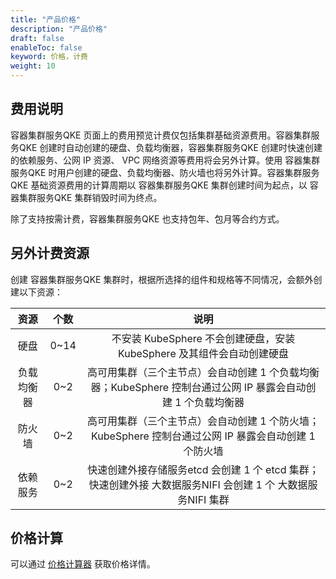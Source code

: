 ```yaml
---
title: "产品价格"
description: "产品价格"
draft: false
enableToc: false
keyword: 价格，计费
weight: 10
---
```


## 费用说明

容器集群服务QKE 页面上的费用预览计费仅包括集群基础资源费用。容器集群服务QKE 创建时自动创建的硬盘、负载均衡器，容器集群服务QKE 创建时快速创建的依赖服务、公网 IP 资源、 VPC 网络资源等费用将会另外计算。使用 容器集群服务QKE 时用户创建的硬盘、负载均衡器、防火墙也将另外计算。容器集群服务QKE 基础资源费用的计算周期以 容器集群服务QKE 集群创建时间为起点，以 容器集群服务QKE 集群销毁时间为终点。

除了支持按需计费，容器集群服务QKE 也支持包年、包月等合约方式。

## 另外计费资源

创建 容器集群服务QKE 集群时，根据所选择的组件和规格等不同情况，会额外创建以下资源：

|资源|个数|说明|
|:--:|:--:|:--:|
|硬盘|0~14|不安装 KubeSphere 不会创建硬盘，安装 KubeSphere 及其组件会自动创建硬盘|
|负载均衡器|0~2|高可用集群（三个主节点）会自动创建 1 个负载均衡器；KubeSphere 控制台通过公网 IP 暴露会自动创建 1 个负载均衡器|
|防火墙|0~2|高可用集群（三个主节点）会自动创建 1 个防火墙；KubeSphere 控制台通过公网 IP 暴露会自动创建 1 个防火墙|
|依赖服务|0~2|快速创建外接存储服务etcd 会创建 1 个 etcd 集群；快速创建外接 大数据服务NIFI 会创建 1 个 大数据服务NIFI 集群|

## 价格计算

可以通过 [价格计算器](https://www.shanhe.com/pricing#/KubeSphere) 获取价格详情。
